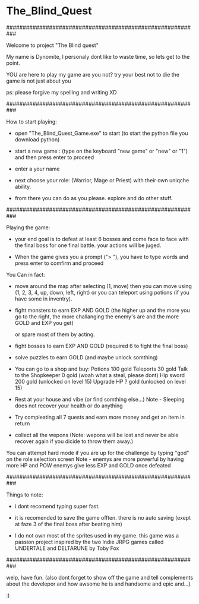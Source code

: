# The_Blind_Quest

###########################################################

Welcome to project "The Blind quest"

My name is Dynomite,
I personaly dont like to waste time, so lets get to the point.

YOU are here to play my game are you not?
try your best not to die
the game is not just about you

ps: please forgive my spelling and writing XD

###########################################################

How to start playing:
* open "The_Blind_Quest_Game.exe" to start 
  (to start the python file you download python)

* start a new game :
  (type on the keyboard "new game" or "new" or "1") 
  and then press enter to proceed

* enter a your name

* next choose your role:
  (Warrior, Mage or Priest) with their own uniqche ability.

* from there you can do as you please. explore 
  and do other stuff.

###########################################################

Playing the game:

* your end goal is to defeat at least 6 bosses
  and come face to face with the final boss for one final battle.
  your actions will be juged.

* When the game gives you a prompt ("> "), 
  you have to type words and press enter to comfirm and proceed

You Can in fact:

* move around the map after selecting (1, move) then you can move
  using (1, 2, 3, 4, up, down, left, right)
  or you can teleport using potions (if you have some in inventry).  

* fight monsters to earn EXP AND GOLD
  (the higher up and the more you go to the right, 
  the more challanging the enemy's are and the more GOLD and EXP you get)
  
  or spare most of them by acting.

* fight bosses to earn EXP AND GOLD (required 6 to fight the final boss)

* solve puzzles to earn GOLD (and maybe unlock somthing)

* You can go to a shop and buy:
	Potions 100 gold
	Teleports 30 gold
	Talk to the Shopkeeper 0 gold (woah what a steal, please dont)
	Hip sword 200 gold (unlocked on level 15)
	Upgrade HP ? gold (unlocked on level 15)

* Rest at your house and vibe (or find somthing else...)
      Note - Sleeping does not recover your health or do anything

* Try compleating all 7 quests and earn more money and get an item in return

* collect all the wepons 
  (Note: wepons will be lost and never be able recover again 
  if you dicide to throw them away.)

You can attempt hard mode if you are up for the challenge 
by typing "god" on the role selection screen
   Note - enemys are more powerful by having more HP and POW
	   enemys give less EXP and GOLD once defeated

###########################################################

Things to note:
* i dont recomend typing super fast.  

* it is recomended to save the game offten. there is no auto saving 
  (exept at faze 3 of the final boss after beating him)
 
* I do not own most of the sprites used in my game.
  this game was a passion project inspired by the two Indie JRPG games
  called UNDERTALE and DELTARUNE by Toby Fox

###########################################################

welp, have fun.
(also dont forget to show off the game and tell complements about the develepor 
and how awsome he is and handsome and epic and...)

:)

